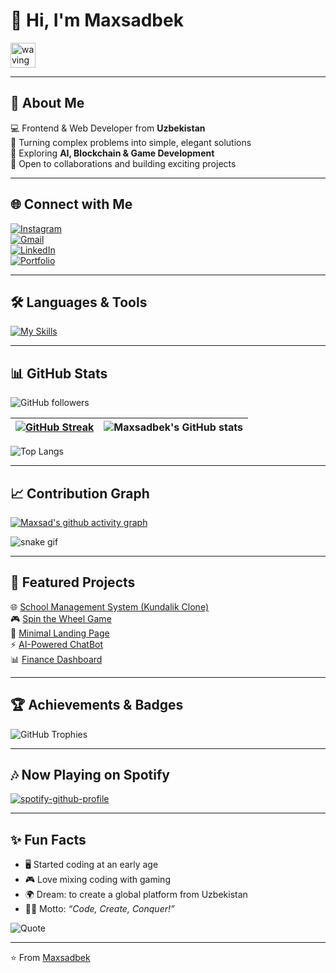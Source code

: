 # 👋 Hi, I'm Maxsadbek  

<img src="https://user-images.githubusercontent.com/72663882/171687151-bb31c996-c9d2-49c8-b593-734946893b23.gif" alt="waving hand gif" width="40"/>

---

## 🚀 About Me
💻 Frontend & Web Developer from **Uzbekistan**  
🎯 Turning complex problems into simple, elegant solutions  
🌟 Exploring **AI, Blockchain & Game Development**  
🤝 Open to collaborations and building exciting projects  

---

## 🌐 Connect with Me  
[![Instagram](https://img.shields.io/badge/Instagram-%23ee2a7b?style=for-the-badge&logo=instagram&logoColor=white)](https://www.instagram.com/_makxsad/)  
[![Gmail](https://img.shields.io/badge/Gmail-D14836?style=for-the-badge&logo=gmail&logoColor=white)](mailto:maxsadbek@gmail.com)  
[![LinkedIn](https://img.shields.io/badge/LinkedIn-0077B5?style=for-the-badge&logo=linkedin&logoColor=white)](#)  
[![Portfolio](https://img.shields.io/badge/Portfolio-00ffff?style=for-the-badge&logo=vercel&logoColor=black)](#)  

---

## 🛠 Languages & Tools
[![My Skills](https://skillicons.dev/icons?i=html,css,js,ts,react,tailwind,sass,bootstrap,figma,git,github,vscode,ps,ai,pycharm,nodejs,mongodb,python,docker,linux&perline=8)](#)

---

## 📊 GitHub Stats  

![GitHub followers](https://img.shields.io/github/followers/maxsadbek?style=for-the-badge&logo=github&logoColor=%2300ffff&label=GitHub%20Followers&labelColor=%23555555&color=%2300ffff)

| [![GitHub Streak](https://streak-stats.demolab.com?user=maxsadbek&hide_border=false&border_radius=15&background=0d1117&ring=00ffff&stroke=fff&border=00ffff&fire=fff&currStreakNum=fff&sideNums=00ffff&currStreakLabel=fff&sideLabels=fff&dates=00ffaa)](#) | ![Maxsadbek's GitHub stats](https://github-readme-stats.vercel.app/api?username=maxsadbek&show_icons=true&icon_color=00ffff&bg_color=0d1117&text_color=00ffaa&title_color=00ffff&border_color=00ffff&border_radius=15) |
| ------------- | ------------- |

![Top Langs](https://github-readme-stats.vercel.app/api/top-langs/?username=maxsadbek&size_weight=0.5&count_weight=0.5&icon_color=00ffff&bg_color=0d1117&text_color=fff&title_color=00ffff&border_color=00ffff&border_radius=15)

---

## 📈 Contribution Graph
[![Maxsad's github activity graph](https://github-readme-activity-graph.vercel.app/graph?username=maxsadbek&bg_color=0d1117&color=fff&title_color=00ffff&line=00ffff&point=fff&hide_border=false)](#)

![snake gif](https://github.com/maxsadbek/maxsadbek/blob/output/github-contribution-grid-snake.svg)

---

## 🚀 Featured Projects  
🌐 [School Management System (Kundalik Clone)](#)  
🎮 [Spin the Wheel Game](#)  
🎨 [Minimal Landing Page](#)  
⚡ [AI-Powered ChatBot](#)  
📊 [Finance Dashboard](#)  

---

## 🏆 Achievements & Badges
![GitHub Trophies](https://github-profile-trophy.vercel.app/?username=maxsadbek&theme=matrix&no-frame=true&no-bg=true&margin-w=5)

---

## 🎶 Now Playing on Spotify  
[![spotify-github-profile](https://spotify-github-profile.vercel.app/api/view?uid=31jnqmt7hlsgsyjvwgvx7wsh64f4&cover_image=true&theme=novatorem&show_offline=false&background_color=0d1117&interchange=false&bar_color=00ffff&bar_color_cover=false)](#)

---

## ✨ Fun Facts
- 🖥 Started coding at an early age  
- 🎮 Love mixing coding with gaming  
- 🌍 Dream: to create a global platform from Uzbekistan  
- 🧑‍💻 Motto: *“Code, Create, Conquer!”*  

![Quote](https://quotes-github-readme.vercel.app/api?type=horizontal&theme=dark)

---
⭐️ From [Maxsadbek](https://github.com/maxsadbek)
